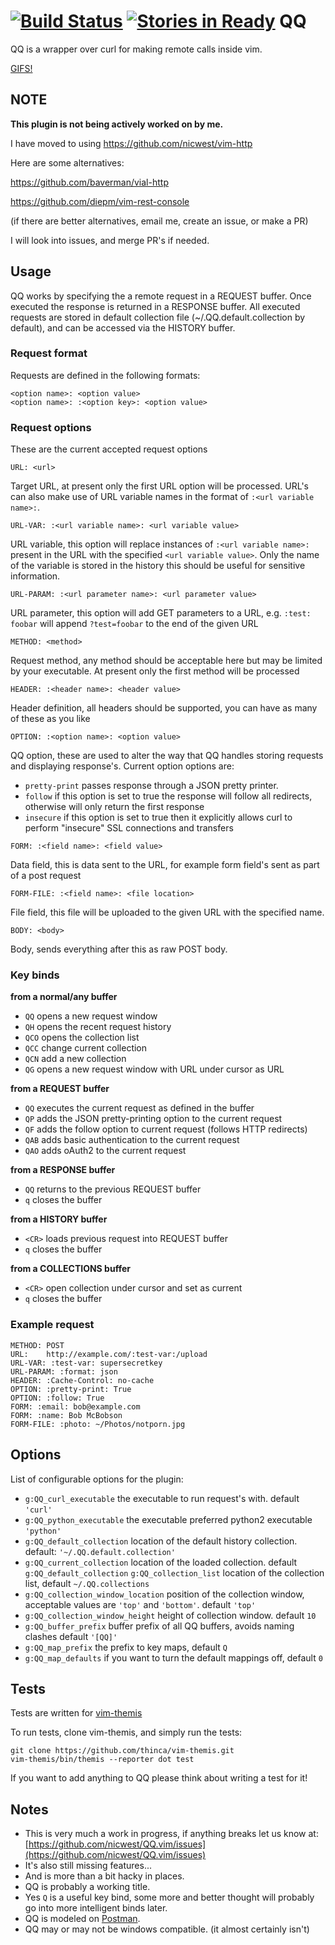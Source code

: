 [![Build Status](https://travis-ci.org/nicwest/QQ.vim.svg?branch=master)](https://travis-ci.org/nicwest/QQ.vim)
[![Stories in Ready](https://badge.waffle.io/nicwest/QQ.vim.png?label=ready&title=Ready)](https://waffle.io/nicwest/QQ.vim)
QQ
==

QQ is a wrapper over curl for making remote calls inside vim.

[GIFS!](GIFS.md)

NOTE
----

**This plugin is not being actively worked on by me.**

I have moved to using https://github.com/nicwest/vim-http

Here are some alternatives:

https://github.com/baverman/vial-http

https://github.com/diepm/vim-rest-console

(if there are better alternatives, email me, create an issue, or make a PR)

I will look into issues, and merge PR's if needed.

Usage
-----

QQ works by specifying the a remote request in a REQUEST buffer. Once executed
the response is returned in a RESPONSE buffer. All executed requests are stored
in default collection file (~/.QQ.default.collection by default), and can be
accessed via the HISTORY buffer.

### Request format
Requests are defined in the following formats:

```
<option name>: <option value> 
<option name>: :<option key>: <option value>
```

### Request options
These are the current accepted request options

`URL: <url>`

Target URL, at present only the first URL option will be processed. URL's can
also make use of URL variable names in the format of `:<url variable name>:`.

`URL-VAR: :<url variable name>: <url variable value>`

URL variable, this option will replace instances of `:<url variable name>:`
present in the URL with the specified `<url variable value>`. Only the name of
the variable is stored in the history this should be useful for sensitive
information.

`URL-PARAM: :<url parameter name>: <url parameter value>`

URL parameter, this option will add GET parameters to a URL, e.g. 
`:test: foobar` will append `?test=foobar` to the end of the given URL

`METHOD: <method>`
 
Request method, any method should be acceptable here but may be limited by your
executable. At present only the first method will be processed

`HEADER: :<header name>: <header value>`

Header definition, all headers should be supported, you can have as many of
these as you like

`OPTION: :<option name>: <option value>`

QQ option, these are used to alter the way that QQ handles storing requests and
displaying response's. Current option options are:

* `pretty-print` passes response through a JSON pretty printer.
* `follow` if this option is set to true the response will follow all redirects,
  otherwise will only return the first response
* `insecure` if this option is set to true then it explicitly allows curl to
  perform "insecure" SSL connections and transfers

`FORM: :<field name>: <field value>`

Data field, this is data sent to the URL, for example form field's sent as part
of a post request 

`FORM-FILE: :<field name>: <file location>`

File field, this file will be uploaded to the given URL with the specified name. 

`BODY: <body>`

Body, sends everything after this as raw POST body. 

### Key binds

**from a normal/any buffer**

* `QQ` opens a new request window
* `QH` opens the recent request history
* `QCO` opens the collection list
* `QCC` change current collection
* `QCN` add a new collection
* `QG` opens a new request window with URL under cursor as URL

**from a REQUEST buffer**

* `QQ` executes the current request as defined in the buffer
* `QP` adds the JSON pretty-printing option to the current request
* `QF` adds the follow option to current request (follows HTTP redirects)
* `QAB` adds basic authentication to the current request
* `QAO` adds oAuth2 to the current request

**from a RESPONSE buffer**

* `QQ` returns to the previous REQUEST buffer
* `q` closes the buffer

**from a HISTORY buffer**

* `<CR>` loads previous request into REQUEST buffer
* `q` closes the buffer

**from a COLLECTIONS buffer**

* `<CR>` open collection under cursor and set as current
* `q` closes the buffer

### Example request

```
METHOD:	POST
URL:	http://example.com/:test-var:/upload
URL-VAR: :test-var: supersecretkey
URL-PARAM: :format: json
HEADER:	:Cache-Control: no-cache
OPTION:	:pretty-print: True
OPTION:	:follow: True
FORM: :email: bob@example.com
FORM: :name: Bob McBobson
FORM-FILE: :photo: ~/Photos/notporn.jpg
```

Options
-------

List of configurable options for the plugin:

* `g:QQ_curl_executable` the executable to run request's with. default `'curl'`
* `g:QQ_python_executable` the executable preferred python2 executable `'python'`
* `g:QQ_default_collection` location of the default history collection. default:
  `'~/.QQ.default.collection'`
* `g:QQ_current_collection` location of the loaded collection. default
  `g:QQ_default_collection`
  `g:QQ_collection_list` location of the collection list, default
  `~/.QQ.collections`
* `g:QQ_collection_window_location` position of the collection window,
   acceptable values are `'top'` and `'bottom'`. default `'top'`
* `g:QQ_collection_window_height` height of collection window. default `10`
* `g:QQ_buffer_prefix` buffer prefix of all QQ buffers, avoids naming clashes
   default `'[QQ]'`
* `g:QQ_map_prefix` the prefix to key maps, default `Q`
* `g:QQ_map_defaults` if you want to turn the default mappings off, default
  `0`

Tests
-----

Tests are written for [vim-themis](https://github.com/thinca/vim-themis)

To run tests, clone vim-themis, and simply run the tests:

```
git clone https://github.com/thinca/vim-themis.git 
vim-themis/bin/themis --reporter dot test
```

If you want to add anything to QQ please think about writing a test for it!

 
Notes
-----

* This is very much a work in progress, if anything breaks let us know at:
  [https://github.com/nicwest/QQ.vim/issues](https://github.com/nicwest/QQ.vim/issues)
* It's also still missing features...
* And is more than a bit hacky in places.
* QQ is probably a working title.
* Yes `Q` is a useful key bind, some more and better thought will probably go
  into more intelligent binds later.
* QQ is modeled on [Postman](http://www.getpostman.com/).
* QQ may or may not be windows compatible. (it almost certainly isn't)  
